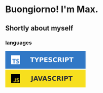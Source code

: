 # Buongiorno! I'm Max.

## Shortly about myself

### languages

![typescript](https://github.com/theshortman/theshortman/blob/main/assets/typescript-badge.svg)
![javascript](https://github.com/theshortman/theshortman/blob/main/assets/javascript-badge.svg)

